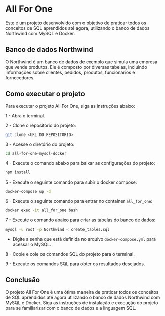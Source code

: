 # All For One

Este é um projeto desenvolvido com o objetivo de praticar todos os conceitos de SQL aprendidos até agora, utilizando o banco de dados Northwind com MySQL e Docker.

## Banco de dados Northwind
O Northwind é um banco de dados de exemplo que simula uma empresa que vende produtos. Ele é composto por diversas tabelas, incluindo informações sobre clientes, pedidos, produtos, funcionários e fornecedores.

## Como executar o projeto
Para executar o projeto All For One, siga as instruções abaixo:

1 - Abra o terminal.

2 - Clone o repositório do projeto:

```bash
git clone <URL DO REPOSITÓRIO>
```
3 - Acesse o diretório do projeto:

```bash
cd all-for-one-mysql-docker
```

4 - Execute o comando abaixo para baixar as configurações do projeto:

```bash
npm install
```

5 - Execute o seguinte comando para subir o docker compose:

```bash
docker-compose up -d
```

6 - Execute o seguinte comando para entrar no container `all_for_one`:

```bash
docker exec -it all_for_one bash
```

7 - Execute o comando abaixo para criar as tabelas do banco de dados:

```bash
mysql -u root -p Northwind < create_tables.sql
```
- Digite a senha que está definida no arquivo `docker-compose.yml` para acessar o MySQL.

8 - Copie e cole os comandos SQL do projeto para o terminal.

9 - Execute os comandos SQL para obter os resultados desejados.

## Conclusão
O projeto All For One é uma ótima maneira de praticar todos os conceitos de SQL aprendidos até agora utilizando o banco de dados Northwind com MySQL e Docker. Siga as instruções de instalação e execução do projeto para se familiarizar com o banco de dados e a linguagem SQL.